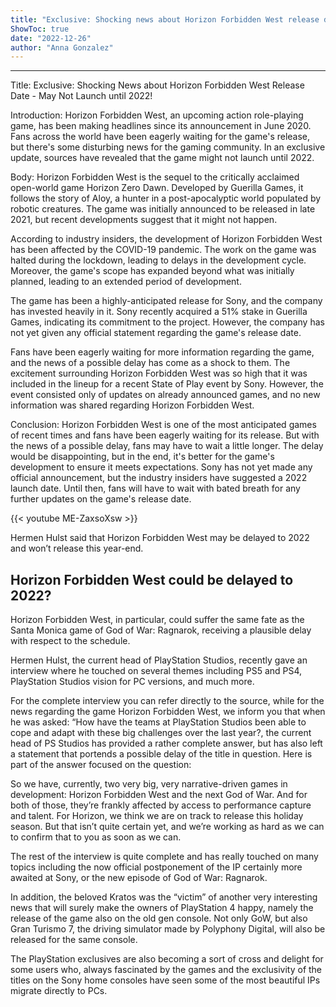 ```yaml
---
title: "Exclusive: Shocking news about Horizon Forbidden West release date - may not launch until 2022!"
ShowToc: true 
date: "2022-12-26"
author: "Anna Gonzalez"
---
```

*****
Title: Exclusive: Shocking News about Horizon Forbidden West Release Date - May Not Launch until 2022!

Introduction:
Horizon Forbidden West, an upcoming action role-playing game, has been making headlines since its announcement in June 2020. Fans across the world have been eagerly waiting for the game's release, but there's some disturbing news for the gaming community. In an exclusive update, sources have revealed that the game might not launch until 2022.

Body:
Horizon Forbidden West is the sequel to the critically acclaimed open-world game Horizon Zero Dawn. Developed by Guerilla Games, it follows the story of Aloy, a hunter in a post-apocalyptic world populated by robotic creatures. The game was initially announced to be released in late 2021, but recent developments suggest that it might not happen.

According to industry insiders, the development of Horizon Forbidden West has been affected by the COVID-19 pandemic. The work on the game was halted during the lockdown, leading to delays in the development cycle. Moreover, the game's scope has expanded beyond what was initially planned, leading to an extended period of development.

The game has been a highly-anticipated release for Sony, and the company has invested heavily in it. Sony recently acquired a 51% stake in Guerilla Games, indicating its commitment to the project. However, the company has not yet given any official statement regarding the game's release date.

Fans have been eagerly waiting for more information regarding the game, and the news of a possible delay has come as a shock to them. The excitement surrounding Horizon Forbidden West was so high that it was included in the lineup for a recent State of Play event by Sony. However, the event consisted only of updates on already announced games, and no new information was shared regarding Horizon Forbidden West.

Conclusion:
Horizon Forbidden West is one of the most anticipated games of recent times and fans have been eagerly waiting for its release. But with the news of a possible delay, fans may have to wait a little longer. The delay would be disappointing, but in the end, it's better for the game's development to ensure it meets expectations. Sony has not yet made any official announcement, but the industry insiders have suggested a 2022 launch date. Until then, fans will have to wait with bated breath for any further updates on the game's release date.

{{< youtube ME-ZaxsoXsw >}} 



Hermen Hulst said that Horizon Forbidden West may be delayed to 2022 and won’t release this year-end.
 
## Horizon Forbidden West could be delayed to 2022?
 
Horizon Forbidden West, in particular, could suffer the same fate as the Santa Monica game of God of War: Ragnarok, receiving a plausible delay with respect to the schedule.
 
Hermen Hulst, the current head of PlayStation Studios, recently gave an interview where he touched on several themes including PS5 and PS4, PlayStation Studios vision for PC versions, and much more.
 
For the complete interview you can refer directly to the source, while for the news regarding the game Horizon Forbidden West, we inform you that when he was asked: “How have the teams at PlayStation Studios been able to cope and adapt with these big challenges over the last year?, the current head of PS Studios has provided a rather complete answer, but has also left a statement that portends a possible delay of the title in question. Here is part of the answer focused on the question:
 
So we have, currently, two very big, very narrative-driven games in development: Horizon Forbidden West and the next God of War. And for both of those, they’re frankly affected by access to performance capture and talent. For Horizon, we think we are on track to release this holiday season. But that isn’t quite certain yet, and we’re working as hard as we can to confirm that to you as soon as we can.
 
The rest of the interview is quite complete and has really touched on many topics including the now official postponement of the IP certainly more awaited at Sony, or the new episode of God of War: Ragnarok.
 
In addition, the beloved Kratos was the “victim” of another very interesting news that will surely make the owners of PlayStation 4 happy, namely the release of the game also on the old gen console. Not only GoW, but also Gran Turismo 7, the driving simulator made by Polyphony Digital, will also be released for the same console.
 
The PlayStation exclusives are also becoming a sort of cross and delight for some users who, always fascinated by the games and the exclusivity of the titles on the Sony home consoles have seen some of the most beautiful IPs migrate directly to PCs.




